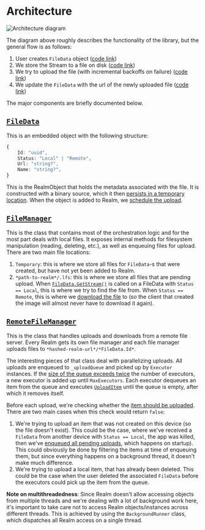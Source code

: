 # Architecture

![Architecture diagram](https://github.com/realm/realm-dotnet-lfs/assets/2315687/fb0ade9d-a0f0-4f73-952e-ad7917e16a9d)

The diagram above roughly describes the functionality of the library, but the general flow is as follows:

1. User creates `FileData` object ([code link](https://github.com/realm/realm-dotnet-lfs/blob/630b323b31e45a25fee9fac4bf745c8b9123c34a/Realm.LFS/FileData.cs#L57))
2. We store the Stream to a file on disk ([code link](https://github.com/realm/realm-dotnet-lfs/blob/630b323b31e45a25fee9fac4bf745c8b9123c34a/Realm.LFS/FileData.cs#L59))
3. We try to upload the file (with incremental backoffs on failure) ([code link](https://github.com/realm/realm-dotnet-lfs/blob/630b323b31e45a25fee9fac4bf745c8b9123c34a/Realm.LFS/FileData.cs#L70))
4. We update the `FileData` with the url of the newly uploaded file ([code link](https://github.com/realm/realm-dotnet-lfs/blob/630b323b31e45a25fee9fac4bf745c8b9123c34a/Realm.LFS/Managers/RemoteFileManager.cs#L143-L156))

The major components are briefly documented below.

## [`FileData`](https://github.com/realm/realm-dotnet-lfs/blob/main/Realm.LFS/FileData.cs)

This is an embedded object with the following structure:

```ts
{
    Id: "uuid",
    Status: "Local" | "Remote",
    Url: "string?",
    Name: "string?",
}
```

This is the RealmObject that holds the metadata associated with the file. It is constructed with a binary source, which it then [persists in a temporary location](https://github.com/realm/realm-dotnet-lfs/blob/630b323b31e45a25fee9fac4bf745c8b9123c34a/Realm.LFS/FileData.cs#L59). When the object is added to Realm, we [schedule the upload](https://github.com/realm/realm-dotnet-lfs/blob/630b323b31e45a25fee9fac4bf745c8b9123c34a/Realm.LFS/FileData.cs#L70).

## [`FileManager`](https://github.com/realm/realm-dotnet-lfs/blob/main/Realm.LFS/Managers/FileManager.cs)

This is the class that contains most of the orchestration logic and for the most part deals with local files. It exposes internal methods for filesystem manipulation (reading, deleting, etc.), as well as enqueuing files for upload. There are two main file locations:

1. `Temporary`: this is where we store all files for `FileData`-s that were created, but have not yet been added to Realm.
3. `*path-to-realm*/.lfs`: this is where we store all files that are pending upload. When [`FileData.GetStream()`](https://github.com/realm/realm-dotnet-lfs/blob/630b323b31e45a25fee9fac4bf745c8b9123c34a/Realm.LFS/FileData.cs#L22) is called on a FileData with `Status == Local`, this is where we try to find the file from. When `Status == Remote`, this is where we [download the file](https://github.com/realm/realm-dotnet-lfs/blob/630b323b31e45a25fee9fac4bf745c8b9123c34a/Realm.LFS/Managers/FileManager.cs#L50-L54) to (so the client that created the image will almost never have to download it again).

## [`RemoteFileManager`](https://github.com/realm/realm-dotnet-lfs/blob/main/Realm.LFS/Managers/RemoteFileManager.cs)

This is the class that handles uploads and downloads from a remote file server. Every Realm gets its own file manager and each file manager uploads files to `*hashed-realm-url*/*FileData.Id*`.

The interesting pieces of that class deal with parallelizing uploads. All uploads are enqueued to `_uploadQueue` and picked up by `Executor` instances. If the [size of the queue exceeds twice](https://github.com/realm/realm-dotnet-lfs/blob/630b323b31e45a25fee9fac4bf745c8b9123c34a/Realm.LFS/Helpers/ExecutorList.cs#L25-L42) the number of executors, a new executor is added up until `MaxExecutors`. Each executor dequeues an item from the queue and executes [`UploadItem`](https://github.com/realm/realm-dotnet-lfs/blob/630b323b31e45a25fee9fac4bf745c8b9123c34a/Realm.LFS/Managers/RemoteFileManager.cs#L140) until the queue is empty, after which it removes itself.

Before each upload, we're checking whether the [item should be uploaded](https://github.com/realm/realm-dotnet-lfs/blob/630b323b31e45a25fee9fac4bf745c8b9123c34a/Realm.LFS/Managers/RemoteFileManager.cs#L132-L135). There are two main cases when this check would return `false`:
1. We're trying to upload an item that was not created on this device (so the file doesn't exist). This could be the case, where we've received a `FileData` from another device with `Status == Local`, the app was killed, then we've [enqueued all pending uploads](https://github.com/realm/realm-dotnet-lfs/blob/630b323b31e45a25fee9fac4bf745c8b9123c34a/Realm.LFS/Managers/RemoteFileManager.cs#L97), which happens on startup). This could obviously be done by filtering the items at time of enqueuing them, but since everything happens on a background thread, it doesn't make much difference.
2. We're trying to upload a local item, that has already been deleted. This could be the case when the user deleted the associated `FileData` before the executors could pick up the item from the queue.

**Note on multithreadedness**: Since Realm doesn't allow accessing objects from multiple threads and we're dealing with a lot of background work here, it's important to take care not to access Realm objects/instances across different threads. This is achieved by using the `BackgroundRunner` class, which dispatches all Realm access on a single thread.

